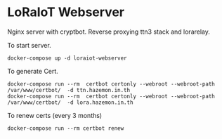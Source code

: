 # LoRaIoT Webserver

Nginx server with cryptbot.  Reverse proxying ttn3 stack and lorarelay.

To start server.
```
docker-compose up -d loraiot-webserver
```

To generate Cert.

```
docker-compose run --rm  certbot certonly --webroot --webroot-path /var/www/certbot/  -d ttn.hazemon.in.th
docker-compose run --rm  certbot certonly --webroot --webroot-path /var/www/certbot/  -d lora.hazemon.in.th
```


To renew certs (every 3 months)
```
docker-compose run --rm certbot renew
```
